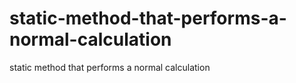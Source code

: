 # static-method-that-performs-a-normal-calculation
static method that performs a normal calculation
